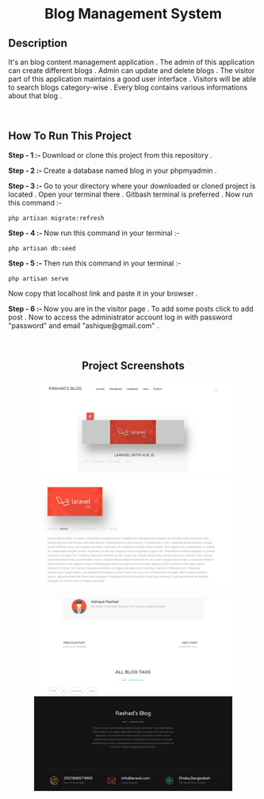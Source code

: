 <h1 align="center">Blog Management System</h1>

## Description

<p>It's an blog content management application . The admin of this application can create different blogs . Admin can update and delete blogs . The visitor part of this application maintains a good user interface . Visitors will be able to search blogs category-wise . Every blog contains various informations about that blog . </p>
<br>

## How To Run This Project

<p><b> Step - 1 :- </b> Download or clone this project from this repository . </p>

<p><b> Step - 2 :- </b> Create a database named blog in your phpmyadmin .</p>

<p><b> Step - 3 :- </b> Go to your directory where your downloaded or cloned project is located . Open your terminal there . Gitbash terminal is preferred . Now run this command :- </p>

```
php artisan migrate:refresh 
```

<p><b> Step - 4 :- </b>Now run this command in your terminal :-  </p>

```
php artisan db:seed
```

<p><b> Step - 5 :- </b> Then run this command in your terminal :- </p>

```
php artisan serve
```

Now copy that localhost link and paste it in your browser .

<p><b> Step - 6 :- </b>Now you are in the visitor page . To add some posts click to add post . Now to access the administrator account log in with password "password" and email "ashique@gmail.com" . </p>
<br>


<h2 align="center">Project Screenshots</h2>

<p align="center">
  <img src="screenshots/blog1.JPG" width="400">
  <img src="screenshots/blog3.JPG" width="400">
</p>

<p align="center">
  <img src="screenshots/blog4.JPG" width="400">
  <img src="screenshots/blog2.JPG" width="400">
</p>  
